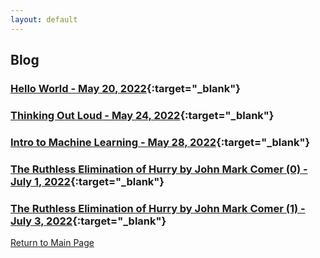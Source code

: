 ```yaml
---
layout: default
---
```


## Blog

### [Hello World - May 20, 2022](./blog/first.html){:target="_blank"}

### [Thinking Out Loud - May 24, 2022](./blog/second.html){:target="_blank"}

### [Intro to Machine Learning - May 28, 2022](./blog/third.html){:target="_blank"}

### [The Ruthless Elimination of Hurry by John Mark Comer (0) - July 1, 2022](./blog/fourth.html){:target="_blank"}

### [The Ruthless Elimination of Hurry by John Mark Comer (1) - July 3, 2022](./blog/fifth.html){:target="_blank"}

[Return to Main Page](./)
